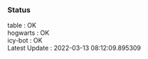 ### Status


table : OK  
hogwarts : OK  
icy-bot : OK  
Latest Update : 2022-03-13 08:12:09.895309
